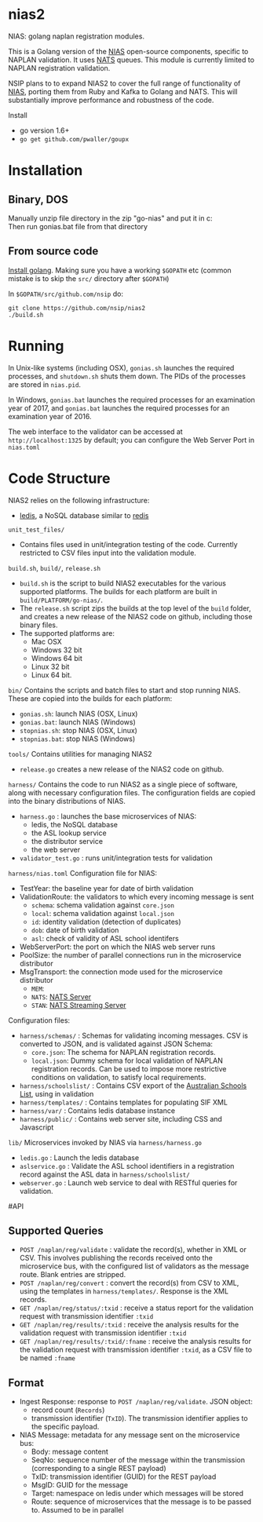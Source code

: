 # nias2
NIAS: golang naplan registration modules.

This is a Golang version of the [NIAS](http://github.com/nsip/nias) open-source components, specific to NAPLAN validation. It uses
[NATS](http://nats.io) queues. This module is currently limited to NAPLAN registration validation.

NSIP plans to to expand NIAS2 to cover the full range of functionality of [NIAS](http://github.com/nsip/nias), porting them from Ruby and Kafka to Golang and NATS. This will substantially improve performance and robustness of the code. 

Install
* go version 1.6+
* ````go get github.com/pwaller/goupx````


# Installation

## Binary, DOS
Manually unzip file directory in the zip "go-nias" and put it in c:\
Then run gonias.bat file from that directory

## From source code

[Install golang](https://golang.org/doc/install). Making sure you have a working
`$GOPATH` etc (common mistake is to skip the `src/` directory after `$GOPATH`)

In `$GOPATH/src/github.com/nsip` do:

    git clone https://github.com/nsip/nias2
    ./build.sh

# Running

In Unix-like systems (including OSX), `gonias.sh` launches the required processes, and `shutdown.sh` shuts them down. The PIDs of
the processes are stored in `nias.pid`.

In Windows, `gonias.bat` launches the required processes for an examination year of 2017, and `gonias.bat` launches the required processes for an examination year of 2016.

The web interface to the validator can be accessed at `http://localhost:1325` by default; you can configure the Web Server Port in `nias.toml`

# Code Structure

NIAS2 relies on the following infrastructure:
* [ledis](http://ledisdb.com), a NoSQL database similar to [redis](http://redis.io)

`unit_test_files/`
* Contains files used in unit/integration testing of the code. Currently restricted to CSV files input into the validation module.

`build.sh`, `build/`, `release.sh`
* `build.sh` is the script to build NIAS2 executables for the various supported platforms. The builds for each platform are built in `build/PLATFORM/go-nias/`. 
* The `release.sh` script zips the builds at the top level of the `build` folder, and creates a new release of the NIAS2 code on github, including those binary files. 
* The supported platforms are: 
  * Mac OSX
  * Windows 32 bit
  * Windows 64 bit
  * Linux 32 bit
  * Linux 64 bit.

`bin/`
Contains the scripts and batch files to start and stop running NIAS. These are copied into the builds for each platform:
  * `gonias.sh`: launch NIAS (OSX, Linux)
  * `gonias.bat`: launch NIAS (Windows)
  * `stopnias.sh`: stop NIAS (OSX, Linux)
  * `stopnias.bat`: stop NIAS (Windows)

`tools/`
Contains utilities for managing NIAS2
  * `release.go` creates a new release of the NIAS2 code on github.

`harness/`
Contains the code to run NIAS2 as a single piece of software, along with necessary configuration files. The configuration fields are copied into the binary distributions of NIAS.
  * `harness.go` : launches the base microservices of NIAS:
    * ledis, the NoSQL database
    * the ASL lookup service
    * the distributor service
    * the web server
  * `validator_test.go` : runs unit/integration tests for validation
    
`harness/nias.toml` 
Configuration file for NIAS:
  * TestYear: the baseline year for date of birth validation 
  * ValidationRoute: the validators to which every incoming message is sent
      * `schema`: schema validation against `core.json`  
      * `local`: schema validation against `local.json` 
      * `id`: identity validation (detection of duplicates)
      * `dob`: date of birth validation
      * `asl`: check of validity of ASL school identifers
  * WebServerPort: the port on which the NIAS web server runs
  * PoolSize: the number of parallel connections run in the microservice distributor
  * MsgTransport: the connection mode used for the microservice distributor
      * `MEM`:
      * `NATS`: [NATS Server](http://nats.io/documentation/server/gnatsd-intro/)
      * `STAN`: [NATS Streaming Server](http://nats.io/documentation/streaming/nats-streaming-intro/)

Configuration files:
  * `harness/schemas/` : Schemas for validating incoming messages. CSV is converted to JSON, and is validated against JSON Schema:
    * `core.json`: The schema for NAPLAN registration records.
    * `local.json`: Dummy schema for local validation of NAPLAN registration records. Can be used to impose more restrictive conditions on validation, to satisfy local requirements.
  * `harness/schoolslist/` : Contains CSV export of the [Australian Schools List](http://asl.acara.edu.au), using in validation
  * `harness/templates/` : Contains templates for populating SIF XML
  * `harness/var/` : Contains ledis database instance
  * `harness/public/` : Contains web server site, including CSS and Javascript
  
`lib/`
Microservices invoked by NIAS via `harness/harness.go`
* `ledis.go` : Launch the ledis database
* `aslservice.go` : Validate the ASL school identifiers in a registration record against the ASL data in `harness/schoolslist/`
* `webserver.go` : Launch web service to deal with RESTful queries for validation. 
 


#API

## Supported Queries
* `POST /naplan/reg/validate` : validate the record(s), whether in XML or CSV. This involves publishing the records received onto the microservice bus, with the configured list of validators as the message route. Blank entries are stripped.
* `POST /naplan/reg/convert` : convert the record(s) from CSV to XML, using the templates in  `harness/templates/`. Response is the XML records.
* `GET /naplan/reg/status/:txid` : receive a status report for the validation request with transmission identifier `:txid`
* `GET /naplan/reg/results/:txid` : receive the analysis results for the validation request with transmission identifier `:txid`
* `GET /naplan/reg/results/:txid/:fname` : receive the analysis results for the validation request with transmission identifier `:txid`, as a CSV file to be named `:fname`


## Format
* Ingest Response: response to `POST /naplan/reg/validate`. JSON object:
  * record count (`Records`)
  * transmission identifier (`TxID`). The transmission identifier applies to the specific payload.
* NIAS Message: metadata for any message sent on the microservice bus:
  * Body: message content
  * SeqNo: sequence number of the message within the transmission (corresponding to a single REST payload)
  * TxID: transmission identifier (GUID) for the REST payload
  * MsgID: GUID for the message
  * Target: namespace on ledis under which messages will be stored
  * Route: sequence of microservices that the message is to be passed to. Assumed to be in parallel



